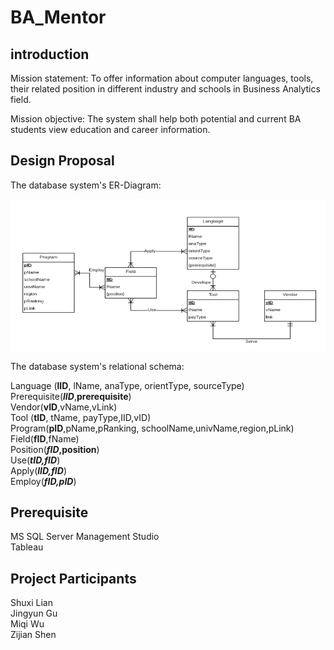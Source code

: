 # BA_Mentor

## introduction

Mission statement: To offer information about computer languages, tools, their related position in different industry and schools in Business Analytics field.

Mission objective: The system shall help both potential and current BA students view education and career information.


## Design Proposal

The database system's ER-Diagram:

![Image of ER-Diagram](https://github.com/shenzijian/BA_Mentor/blob/master/ER-Diagram.png)


The database system's relational schema:

Language (**lID**, lName, anaType, orientType, sourceType)  
Prerequisite(_**lID**_,**prerequisite**)  
Vendor(**vID**,vName,vLink)  
Tool (**tID**, tName, payType,IID,vID)  
Program(**pID**,pName,pRanking, schoolName,univName,region,pLink)  
Field(**fID**,fName)   
Position(**_fID_,position**)  
Use(**_tID,fID_**)  
Apply(**_lID,fID_**)  
Employ(**_fID,pID_**)  


## Prerequisite

MS SQL Server Management Studio  
Tableau

## Project Participants

Shuxi Lian  
Jingyun Gu  
Miqi Wu  
Zijian Shen  

